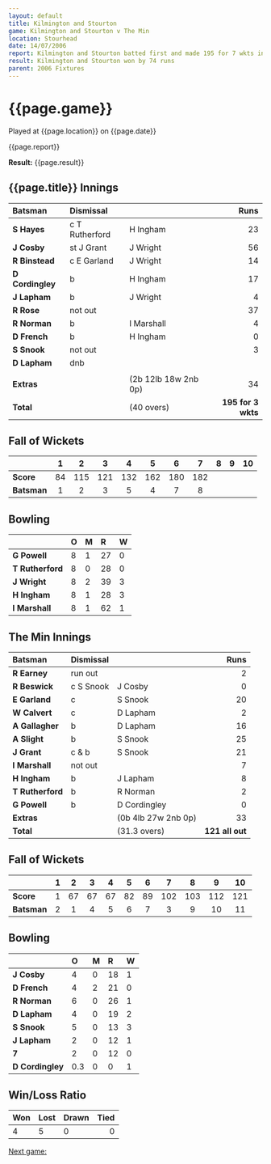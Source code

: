 ```yaml
---
layout: default
title: Kilmington and Stourton
game: Kilmington and Stourton v The Min
location: Stourhead
date: 14/07/2006
report: Kilmington and Stourton batted first and made 195 for 7 wkts in 40 overs. The Min replied with 121 all out
result: Kilmington and Stourton won by 74 runs
parent: 2006 Fixtures
---
```


# {{page.game}}

Played at {{page.location}} on {{page.date}}

{{page.report}}

**Result:** {{page.result}}

## {{page.title}} Innings

| Batsman | Dismissal |  | Runs |
|:---|:---|---|---:|
| **S Hayes** | c T Rutherford | H Ingham | 23 |
| **J Cosby** | st J Grant | J Wright | 56 |
| **R Binstead** | c E Garland | J Wright | 14 |
| **D Cordingley** | b | H Ingham | 17 |
| **J Lapham** | b | J Wright | 4 |
| **R Rose** | not out |  | 37 |
| **R Norman** | b | I Marshall | 4 |
| **D French** | b | H Ingham | 0 |
| **S Snook** | not out |  | 3 |
| **D Lapham** | dnb |  |  |
|  |  |  |  |
| **Extras** | | (2b 12lb 18w 2nb 0p) | 34 |
| **Total** | | (40 overs) | **195 for 3 wkts** |

## Fall of Wickets

| | 1 | 2 | 3 | 4 | 5 | 6 | 7 | 8 | 9 | 10 |
|---|:---:|:---:|:---:|:---:|:---:|:---:|:---:|:---:|:---:|:---:|
| **Score** | 84 | 115 | 121 | 132 | 162 | 180 | 182 |  |  |  |
| **Batsman** | 1 | 2 | 3 | 5 | 4 | 7 | 8 |  |  |  |

## Bowling

| | O | M | R | W |
|---|:---|:---|:---|:---|
| **G Powell** | 8 | 1 | 27 | 0 |
| **T Rutherford** | 8 | 0 | 28 | 0 |
| **J Wright** | 8 | 2 | 39 | 3 |
| **H Ingham** | 8 | 1 | 28 | 3 |
| **I Marshall** | 8 | 1 | 62 | 1 |

## The Min Innings

| Batsman | Dismissal |  | Runs |
|:---|:---|---|---:|
| **R Earney** | run out |  | 2 |
| **R Beswick** | c S Snook | J Cosby | 0 |
| **E Garland** | c | S Snook | 20 |
| **W Calvert** | c | D Lapham | 2 |
| **A Gallagher** | b | D Lapham | 16 |
| **A Slight** | b | S Snook | 25 |
| **J Grant** | c & b | S Snook | 21 |
| **I Marshall** | not out |  | 7 |
| **H Ingham** | b | J Lapham | 8 |
| **T Rutherford** | b | R Norman | 2 |
| **G Powell** | b | D Cordingley | 0 |
| **Extras** | | (0b 4lb 27w 2nb 0p) | 33 |
| **Total** | | (31.3 overs) | **121 all out** |

## Fall of Wickets

| | 1 | 2 | 3 | 4 | 5 | 6 | 7 | 8 | 9 | 10 |
|---|:---:|:---:|:---:|:---:|:---:|:---:|:---:|:---:|:---:|:---:|
| **Score** | 1 | 67 | 67 | 67 | 82 | 89 | 102 | 103 | 112 | 121 |
| **Batsman** | 2 | 1 | 4 | 5 | 6 | 7 | 3 | 9 | 10 | 11 |

## Bowling

| | O | M | R | W |
|---|:---|:---|:---|:---|
| **J Cosby** | 4 | 0 | 18 | 1 |
| **D French** | 4 | 2 | 21 | 0 |
| **R Norman** | 6 | 0 | 26 | 1 |
| **D Lapham** | 4 | 0 | 19 | 2 |
| **S Snook** | 5 | 0 | 13 | 3 |
| **J Lapham** | 2 | 0 | 12 | 1 |
| **7** | 2 | 0 | 12 | 0 |
| **D Cordingley** | 0.3 | 0 | 0 | 1 |

## Win/Loss Ratio

| Won | Lost | Drawn | Tied |
|:---|:---|:---|---:|
| 4 | 5 | 0 | 0 |

[Next game:]({{page.next}})